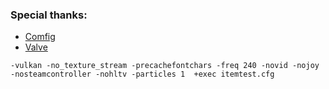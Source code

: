 ### Special thanks:
- [Comfig](https://comfig.app/)
- [Valve](https://developer.valvesoftware.com/wiki/List_of_Team_Fortress_2_console_commands_and_variables)

```
-vulkan -no_texture_stream -precachefontchars -freq 240 -novid -nojoy -nosteamcontroller -nohltv -particles 1  +exec itemtest.cfg
```